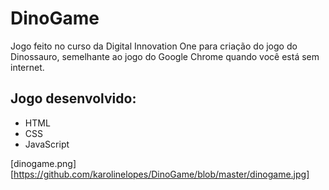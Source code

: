 # DinoGame

Jogo feito no curso da Digital Innovation One para criação do jogo do Dinossauro, semelhante ao jogo do Google Chrome quando você está sem internet.

## Jogo desenvolvido:
- HTML
- CSS
- JavaScript

[dinogame.png][https://github.com/karolinelopes/DinoGame/blob/master/dinogame.jpg]
